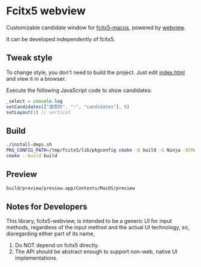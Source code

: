# Fcitx5 webview

Customizable candidate window for [fcitx5-macos](https://github.com/fcitx-contrib/fcitx5-macos),
powered by [webview](https://github.com/webview/webview).

It can be developed independently of fcitx5.

## Tweak style
To change style, you don't need to build the project.
Just edit [index.html](index.html) and view it in a browser.

Execute the following JavaScript code to show candidates:
```js
_select = console.log
setCandidates(["虚假的", "🀄", "candidates"], 0)
setLayout(1) // vertical
```

## Build
```sh
./install-deps.sh
PKG_CONFIG_PATH=/tmp/fcitx5/lib/pkgconfig cmake -B build -G Ninja -DCMAKE_BUILD_TYPE=Debug
cmake --build build
```

## Preview
```sh
build/preview/preview.app/Contents/MacOS/preview
```

## Notes for Developers

This library, fcitx5-webview, is intended to be a generic UI for input methods, regardless of the input method and the actual UI technology, so, disregarding either part of its name,

1. Do NOT depend on fcitx5 directly.
2. The API should be abstract enough to support non-web, native UI implementations.

